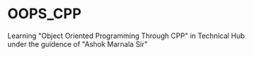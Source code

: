 # OOPS_CPP
Learning "Object Oriented Programming Through CPP" in Technical Hub under the guidence of "Ashok Marnala Sir"
